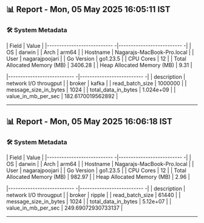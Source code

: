 ## 📊 Report - Mon, 05 May 2025 16:05:11 IST

### 🛠 System Metadata

| Field                       | Value                      |
|--------------------------- -|-------------------------- -|
| OS                          | darwin                     |
| Arch                        | arm64                      |
| Hostname                    | Nagarajs-MacBook-Pro.local |
| User                        | nagarajpoojari             |
| Go Version                  | go1.23.5                   |
| CPU Cores                   | 12                         |
| Total Allocated Memory (MB) | 3406.28                    |
| Heap Allocated Memory (MB)  | 9.31                       |

|--------------------------- -|-------------------------- -|
| description                 | network I/O througput      |
| broker                      | kafka                      |
| read_batch_size             | 1000000                    |
| message_size_in_bytes       | 1024                       |
| total_data_in_bytes         | 1.024e+09                  |
| value_in_mb_per_sec         | 182.6170019562892          |

---

## 📊 Report - Mon, 05 May 2025 16:06:18 IST

### 🛠 System Metadata

| Field                       | Value                      |
|--------------------------- -|-------------------------- -|
| OS                          | darwin                     |
| Arch                        | arm64                      |
| Hostname                    | Nagarajs-MacBook-Pro.local |
| User                        | nagarajpoojari             |
| Go Version                  | go1.23.5                   |
| CPU Cores                   | 12                         |
| Total Allocated Memory (MB) | 982.97                     |
| Heap Allocated Memory (MB)  | 2.96                       |

|--------------------------- -|-------------------------- -|
| description                 | network I/O througput      |
| broker                      | ripple                     |
| read_batch_size             | 61440                      |
| message_size_in_bytes       | 1024                       |
| total_data_in_bytes         | 5.12e+07                   |
| value_in_mb_per_sec         | 249.69072930733137         |

---

